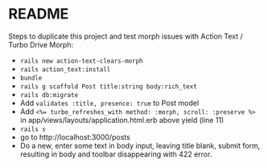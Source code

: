 # README

Steps to duplicate this project and test morph issues with Action Text / Turbo Drive Morph:
* `rails new action-text-clears-morph`
* `rails action_text:install`
* `bundle`
* `rails g scaffold Post title:string body:rich_text`
* `rails db:migrate`
* Add `validates :title, presence: true` to Post model
* Add `<%= turbo_refreshes_with method: :morph, scroll: :preserve %>` in app/views/layouts/application.html.erb above yield (line 11)
* `rails s`
* go to http://localhost:3000/posts
* Do a new, enter some text in body input, leaving title blank, submit form, resulting in body and toolbar disappearing with 422 error.
